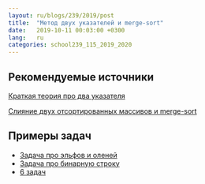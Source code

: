 ```yaml
---
layout: ru/blogs/239/2019/post
title:  "Метод двух указателей и merge-sort"
date:   2019-10-11 00:03:00 +0300
lang:   ru
categories: school239_115_2019_2020
---
```


Рекомендуемые источники
-----

[Краткая теория про два указателя](https://informatics.mccme.ru/mod/resource/view.php?id=12716)

[Слияние двух отсортированных массивов и merge-sort](https://neerc.ifmo.ru/wiki/index.php?title=%D0%A1%D0%BE%D1%80%D1%82%D0%B8%D1%80%D0%BE%D0%B2%D0%BA%D0%B0_%D1%81%D0%BB%D0%B8%D1%8F%D0%BD%D0%B8%D0%B5%D0%BC)

Примеры задач
-----

 - [Задача про эльфов и оленей](https://informatics.mccme.ru/moodle/mod/statements/view3.php?id=347&chapterid=414)
 - [Задача про бинарную строку](https://codeforces.com/contest/165/problem/C)
 - [6 задач](http://server.179.ru/tasks/training/000793.html)
